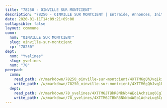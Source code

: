 ```yaml
---
title: "78250 - OINVILLE SUR MONTCIENT"
description: "78250 - OINVILLE SUR MONTCIENT | Entraide, Annonces, Initiatives"
date: 2020-01-11T14:09:21+09:00
collapsible: false
layout: commune
comm:
  nom: "OINVILLE SUR MONTCIENT"
  slug: oinville-sur-montcient
  cp: "78250"
dept:
  nom: "Yvelines"
  slug: yvelines
  num: "78"
peerpad:
  comm:
    read_path: /r/markdown/78250_oinville-sur-montcient/4XTTM6gQhJvq1kiS2QrmowDcsYA4aRySayvVMika25rARwKFv
    write_path: /w/markdown/78250_oinville-sur-montcient/4XTTM6gQhJvq1kiS2QrmowDcsYA4aRySayvVMika25rARwKFv-K3TgULj54W2HzD5LjnkftAaVykQpR1hk7WwN6pEWdRPRmh69weM4kcTuFFiN9DNGC2xVbXoeqTfeCTyC7HUANZDhzm8SEzNeLtXHVTKJ7zoR6dQvMwgreEaWV11VbsJRVz9S85dS
  dept:
    read_path: /r/markdown/78_yvelines/4XTTM6JTBkR8NkNb4WEo1AchzLuq6Cg73ydg7w9pErcQZA13p
    write_path: /w/markdown/78_yvelines/4XTTM6JTBkR8NkNb4WEo1AchzLuq6Cg73ydg7w9pErcQZA13p-K3TgUBFRQCPZwoWqJkunXeSjdgbtU3xzUSsui8DBc3rCTw6mbo4gNvfQRdE99JD3AnVW7fzseq687LKfGWCfAPajih5ByiZ3SpFz1r449oWaDnM5BHKZTbYtf6pEhRvzWbcazhrS
---
```


